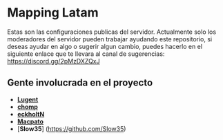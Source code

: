 # Mapping Latam
Estas son las configuraciones publicas del servidor.
Actualmente solo los moderadores del servidor pueden trabajar ayudando este repositorio, si deseas ayudar en algo o sugerir algun cambio, puedes hacerlo en el siguiente enlace que te llevara al canal de sugerencias:
https://discord.gg/2pMzDXZQxJ

## Gente involucrada en el proyecto

- [**Lugent**](https://github.com/Lugent)
- [**chomp**](https://github.com/feliS317)
- [**eckholtN**](https://github.com/eckholtN)
- [**Macpato**](https://github.com/macpato231)
- [**Slow35**] (https://github.com/Slow35)